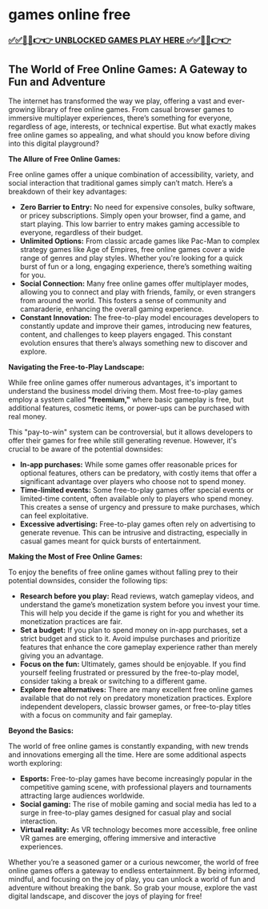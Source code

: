 # games online free

### [✅✅🔴🔴👉👉 UNBLOCKED GAMES PLAY HERE ✅✅🔴🔴👉👉](https://topstoryindia.com)

##  The World of Free Online Games: A Gateway to Fun and Adventure

The internet has transformed the way we play, offering a vast and ever-growing library of free online games. From casual browser games to immersive multiplayer experiences, there’s something for everyone, regardless of age, interests, or technical expertise. But what exactly makes free online games so appealing, and what should you know before diving into this digital playground?

**The Allure of Free Online Games:**

Free online games offer a unique combination of accessibility, variety, and social interaction that traditional games simply can’t match. Here’s a breakdown of their key advantages:

* **Zero Barrier to Entry:** No need for expensive consoles, bulky software, or pricey subscriptions. Simply open your browser, find a game, and start playing. This low barrier to entry makes gaming accessible to everyone, regardless of their budget.
* **Unlimited Options:**  From classic arcade games like Pac-Man to complex strategy games like Age of Empires, free online games cover a wide range of genres and play styles. Whether you're looking for a quick burst of fun or a long, engaging experience, there’s something waiting for you.
* **Social Connection:**  Many free online games offer multiplayer modes, allowing you to connect and play with friends, family, or even strangers from around the world. This fosters a sense of community and camaraderie, enhancing the overall gaming experience.
* **Constant Innovation:** The free-to-play model encourages developers to constantly update and improve their games, introducing new features, content, and challenges to keep players engaged. This constant evolution ensures that there’s always something new to discover and explore.

**Navigating the Free-to-Play Landscape:**

While free online games offer numerous advantages, it's important to understand the business model driving them. Most free-to-play games employ a system called **"freemium,"** where basic gameplay is free, but additional features, cosmetic items, or power-ups can be purchased with real money.

This "pay-to-win" system can be controversial, but it allows developers to offer their games for free while still generating revenue. However, it's crucial to be aware of the potential downsides:

* **In-app purchases:** While some games offer reasonable prices for optional features, others can be predatory, with costly items that offer a significant advantage over players who choose not to spend money.
* **Time-limited events:** Some free-to-play games offer special events or limited-time content, often available only to players who spend money. This creates a sense of urgency and pressure to make purchases, which can feel exploitative.
* **Excessive advertising:** Free-to-play games often rely on advertising to generate revenue. This can be intrusive and distracting, especially in casual games meant for quick bursts of entertainment.

**Making the Most of Free Online Games:**

To enjoy the benefits of free online games without falling prey to their potential downsides, consider the following tips:

* **Research before you play:** Read reviews, watch gameplay videos, and understand the game’s monetization system before you invest your time. This will help you decide if the game is right for you and whether its monetization practices are fair.
* **Set a budget:** If you plan to spend money on in-app purchases, set a strict budget and stick to it. Avoid impulse purchases and prioritize features that enhance the core gameplay experience rather than merely giving you an advantage.
* **Focus on the fun:**  Ultimately, games should be enjoyable. If you find yourself feeling frustrated or pressured by the free-to-play model, consider taking a break or switching to a different game.
* **Explore free alternatives:** There are many excellent free online games available that do not rely on predatory monetization practices. Explore independent developers, classic browser games, or free-to-play titles with a focus on community and fair gameplay.

**Beyond the Basics:**

The world of free online games is constantly expanding, with new trends and innovations emerging all the time. Here are some additional aspects worth exploring:

* **Esports:**  Free-to-play games have become increasingly popular in the competitive gaming scene, with professional players and tournaments attracting large audiences worldwide.
* **Social gaming:**  The rise of mobile gaming and social media has led to a surge in free-to-play games designed for casual play and social interaction.
* **Virtual reality:**  As VR technology becomes more accessible, free online VR games are emerging, offering immersive and interactive experiences.

Whether you’re a seasoned gamer or a curious newcomer, the world of free online games offers a gateway to endless entertainment. By being informed, mindful, and focusing on the joy of play, you can unlock a world of fun and adventure without breaking the bank. So grab your mouse, explore the vast digital landscape, and discover the joys of playing for free! 
